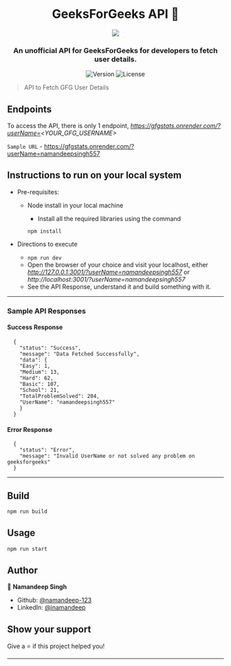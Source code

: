 <h1 align="center">GeeksForGeeks API 👋</h1>
<p align="center">
    <img src = "https://media.geeksforgeeks.org/wp-content/cdn-uploads/20190710102234/download3.png">
	<h3 align="center">An unofficial API for GeeksForGeeks for developers to fetch user details.</h3>
</p>
<p align="center">
  <img alt="Version" src="https://img.shields.io/badge/version-1.0.0-blue.svg?cacheSeconds=2592000" />
  <img alt="License" src="https://img.shields.io/github/license/namandeep-123/gfg-stats" />
</p>

> API to Fetch GFG User Details

## Endpoints

To access the API, there is only 1 endpoint, *https://gfgstats.onrender.com/?userName=<YOUR_GFG_USERNAME>*

`Sample URL` - https://gfgstats.onrender.com/?userName=namandeepsingh557

## Instructions to run on your local system

- Pre-requisites:

  - Node install in your local machine

    - Install all the required libraries using the command

    `npm install`

- Directions to execute
  - `npm run dev`
  - Open the browser of your choice and visit your localhost, either *http://127.0.0.1:3001/?userName=namandeepsingh557* or _http://localhost:3001/?userName=namandeepsingh557_
  - See the API Response, understand it and build something with it.

---

### Sample API Responses

#### Success Response

```
  {
    "status": "Success",
    "message": "Data Fetched Successfully",
    "data": {
    "Easy": 1,
    "Medium": 13,
    "Hard": 62,
    "Basic": 107,
    "School": 21,
    "TotalProblemSolved": 204,
    "UserName": "namandeepsingh557"
    }
  }
```

#### Error Response

```
  {
    "status": "Error",
    "message": "Invalid UserName or not solved any problem on geeksforgeeks"
  }
```

---

## Build

```sh
npm run build
```

## Usage

```sh
npm run start
```

## Author

👤 **Namandeep Singh**

- Github: [@namandeep-123](https://github.com/namandeep-123)
- LinkedIn: [@inamandeep](https://linkedin.com/in/inamandeep)

## Show your support

Give a ⭐️ if this project helped you!

---
